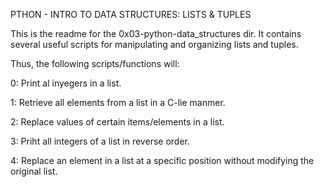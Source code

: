 PTHON - INTRO TO DATA STRUCTURES: LISTS & TUPLES

This is the readme for the 0x03-python-data_structures dir. It contains several
useful scripts for manipulating and organizing lists and tuples.


Thus, the following scripts/functions  will:

0: Print al inyegers in a list.

1: Retrieve all elements from a list in a C-lie manmer.

2: Replace values of certain items/elements in a list.

3: Priht all integers of a list in reverse order.

4: Replace an element in a list at a specific position without
modifying the original list.